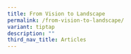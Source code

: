 ```yaml
---
title: From Vision to Landscape
permalink: /from-vision-to-landscape/
variant: tiptap
description: ""
third_nav_title: Articles
---
```


